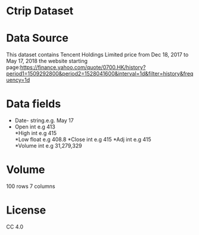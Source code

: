 # Ctrip Dataset

# Data Source

This dataset contains Tencent Holdings Limited price from Dec 18, 2017 to May 17, 2018 the website starting page:https://finance.yahoo.com/quote/0700.HK/history?period1=1509292800&period2=1528041600&interval=1d&filter=history&frequency=1d



# Data fields 
* Date- string.e.g. May 17
* Open int e.g 413	
*High int e.g 415	
*Low float e.g 408.8
*Close int e.g 415 
*Adj int e.g 415	
*Volume int e.g 31,279,329



# Volume
100 rows 7 columns

# License
CC 4.0
